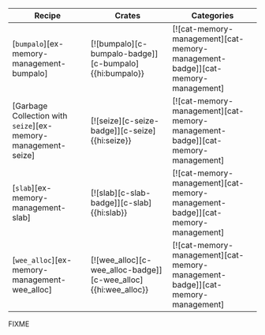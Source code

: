 | Recipe | Crates | Categories |
|--------|--------|------------|
| [`bumpalo`][ex-memory-management-bumpalo] | [![bumpalo][c-bumpalo-badge]][c-bumpalo]{{hi:bumpalo}} | [![cat-memory-management][cat-memory-management-badge]][cat-memory-management] |
| [Garbage Collection with `seize`][ex-memory-management-seize] | [![seize][c-seize-badge]][c-seize]{{hi:seize}} | [![cat-memory-management][cat-memory-management-badge]][cat-memory-management] |
| [`slab`][ex-memory-management-slab] | [![slab][c-slab-badge]][c-slab]{{hi:slab}} | [![cat-memory-management][cat-memory-management-badge]][cat-memory-management] |
| [`wee_alloc`][ex-memory-management-wee_alloc] | [![wee_alloc][c-wee_alloc-badge]][c-wee_alloc]{{hi:wee_alloc}} | [![cat-memory-management][cat-memory-management-badge]][cat-memory-management] |

<div class="hidden">
FIXME
</div>
